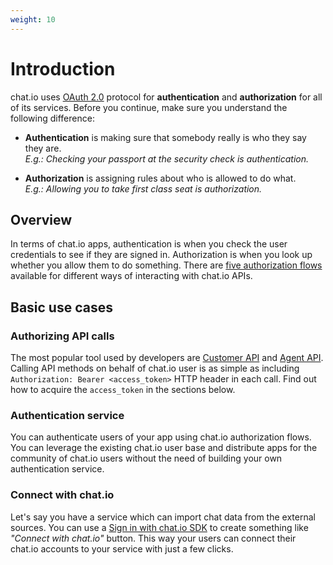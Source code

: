 ```yaml
---
weight: 10
---
```


# Introduction

chat.io uses [OAuth 2.0](https://oauth.net/2/) protocol for **authentication** and **authorization** for all of its services. Before you continue, make sure you understand the following difference:

* **Authentication** is making sure that somebody really is who they say they are. <br/>_E.g.: Checking your passport at the security check is authentication._

* **Authorization** is assigning rules about who is allowed to do what. <br/>_E.g.: Allowing you to take first class seat is authorization._

## Overview

In terms of chat.io apps, authentication is when you check the user credentials to see if they are signed in. Authorization is when you look up whether you allow them to do something. There are [five authorization flows](#authorization-flows) available for different ways of interacting with chat.io APIs. 

## Basic use cases

### Authorizing API calls

The most popular tool used by developers are [Customer API](./customer-api) and [Agent API](./agent-api). Calling API methods on behalf of chat.io user is as simple as including `Authorization: Bearer <access_token>` HTTP header in each call. Find out how to acquire the `access_token` in the sections below.

### Authentication service

You can authenticate users of your app using chat.io authorization flows. You can leverage the existing chat.io user base and distribute apps for the community of chat.io users without the need of building your own authentication service.

### Connect with chat.io

Let's say you have a service which can import chat data from the external sources. You can use a [Sign in with chat.io SDK](#sign-in-with-chat-io) to create something like _"Connect with chat.io"_ button. This way your users can connect their chat.io accounts to your service with just a few clicks.